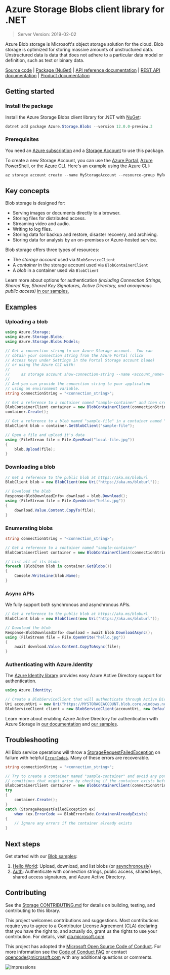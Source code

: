 # Azure Storage Blobs client library for .NET

> Server Version: 2019-02-02

Azure Blob storage is Microsoft's object storage solution for the cloud. Blob
storage is optimized for storing massive amounts of unstructured data.
Unstructured data is data that does not adhere to a particular data model or
definition, such as text or binary data.

[Source code][source] | [Package (NuGet)][package] | [API reference documentation][docs] | [REST API documentation][rest_docs] | [Product documentation][product_docs]

## Getting started

### Install the package

Install the Azure Storage Blobs client library for .NET with [NuGet][nuget]:

```Powershell
dotnet add package Azure.Storage.Blobs --version 12.0.0-preview.3
```

### Prerequisites

You need an [Azure subscription][azure_sub] and a
[Storage Account][storage_account_docs] to use this package.

To create a new Storage Account, you can use the [Azure Portal][storage_account_create_portal],
[Azure PowerShell][storage_account_create_ps], or the [Azure CLI][storage_account_create_cli].
Here's an example using the Azure CLI:

```Powershell
az storage account create --name MyStorageAccount --resource-group MyResourceGroup --location westus --sku Standard_LRS
```

## Key concepts

Blob storage is designed for:

- Serving images or documents directly to a browser.
- Storing files for distributed access.
- Streaming video and audio.
- Writing to log files.
- Storing data for backup and restore, disaster recovery, and archiving.
- Storing data for analysis by an on-premises or Azure-hosted service.

Blob storage offers three types of resources:

- The _storage account_ used via `BlobServiceClient`
- A _container_ in the storage account used via `BlobContainerClient`
- A _blob_ in a container used via `BlobClient`

Learn more about options for authentication _(including Connection Strings, Shared Key, Shared Key Signatures, Active Directory, and anonymous public access)_ [in our samples.](samples/Sample02_Auth.cs)

## Examples

### Uploading a blob

```c#
using Azure.Storage;
using Azure.Storage.Blobs;
using Azure.Storage.Blobs.Models;

// Get a connection string to our Azure Storage account.  You can
// obtain your connection string from the Azure Portal (click
// Access Keys under Settings in the Portal Storage account blade)
// or using the Azure CLI with:
//
//     az storage account show-connection-string --name <account_name> --resource-group <resource_group>
//
// And you can provide the connection string to your application
// using an environment variable.
string connectionString = "<connection_string>";

// Get a reference to a container named "sample-container" and then create it
BlobContainerClient container = new BlobContainerClient(connectionString, "sample-container");
container.Create();

// Get a reference to a blob named "sample-file" in a container named "sample-container"
BlobClient blob = container.GetBlobClient("sample-file");

// Open a file and upload it's data
using (FileStream file = File.OpenRead("local-file.jpg"))
{
    blob.Upload(file);
}
```

### Downloading a blob

```c#
// Get a reference to the public blob at https://aka.ms/bloburl
BlobClient blob = new BlobClient(new Uri("https://aka.ms/bloburl"));

// Download the blob
Response<BlobDownloadInfo> download = blob.Download();
using (FileStream file = File.OpenWrite("hello.jpg"))
{
    download.Value.Content.CopyTo(file);
}
```

### Enumerating blobs

```c#
string connectionString = "<connection_string>";

// Get a reference to a container named "sample-container"
BlobContainerClient container = new BlobContainerClient(connectionString, "sample-container");

// List all of its blobs
foreach (BlobItem blob in container.GetBlobs())
{
    Console.WriteLine(blob.Name);
}
```

### Async APIs

We fully support both synchronous and asynchronous APIs.

```c#
// Get a reference to the public blob at https://aka.ms/bloburl
BlobClient blob = new BlobClient(new Uri("https://aka.ms/bloburl"));

// Download the blob
Response<BlobDownloadInfo> download = await blob.DownloadAsync();
using (FileStream file = File.OpenWrite("hello.jpg"))
{
    await download.Value.Content.CopyToAsync(file);
}
```

### Authenticating with Azure.Identity

The [Azure Identity library][identity] provides easy Azure Active Directory support for authentication.

```c#
using Azure.Identity;

// Create a BlobServiceClient that will authenticate through Active Directory
Uri accountUri = new Uri("https://MYSTORAGEACCOUNT.blob.core.windows.net/");
BlobServiceClient client = new BlobServiceClient(accountUri, new DefaultAzureCredential());
```

Learn more about enabling Azure Active Directory for authentication with Azure Storage in [our documentation][storage_ad] and [our samples](#next-steps).

## Troubleshooting

All Blob service operations will throw a
[StorageRequestFailedException][StorageRequestFailedException] on failure with
helpful [`ErrorCode`s][error_codes].  Many of these errors are recoverable.

```c#
string connectionString = "<connection_string>";

// Try to create a container named "sample-container" and avoid any potential race
// conditions that might arise by checking if the container exists before creating
BlobContainerClient container = new BlobContainerClient(connectionString, "sample-container");
try
{
    container.Create();
}
catch (StorageRequestFailedException ex)
    when (ex.ErrorCode == BlobErrorCode.ContainerAlreadyExists)
{
    // Ignore any errors if the container already exists
}
```

## Next steps

Get started with our [Blob samples][samples]:

1. [Hello World](samples/Sample01a_HelloWorld.cs): Upload, download, and list blobs (or [asynchronously](samples/Sample01b_HelloWorldAsync.cs))
2. [Auth](samples/Sample02_Auth.cs): Authenticate with connection strings, public access, shared keys, shared access signatures, and Azure Active Directory.

## Contributing

See the [Storage CONTRIBUTING.md][storage_contrib] for details on building,
testing, and contributing to this library.

This project welcomes contributions and suggestions.  Most contributions require
you to agree to a Contributor License Agreement (CLA) declaring that you have
the right to, and actually do, grant us the rights to use your contribution. For
details, visit [cla.microsoft.com][cla].

This project has adopted the [Microsoft Open Source Code of Conduct][coc].
For more information see the [Code of Conduct FAQ][coc_faq]
or contact [opencode@microsoft.com][coc_contact] with any
additional questions or comments.

![Impressions](https://azure-sdk-impressions.azurewebsites.net/api/impressions/azure-sdk-for-net%2Fsdk%2Fstorage%2FAzure.Storage.Blobs%2FREADME.png)

<!-- LINKS -->
[source]: https://github.com/Azure/azure-sdk-for-net/tree/master/sdk/storage/Azure.Storage.Blobs/src
[package]: https://www.nuget.org/packages/Azure.Storage.Blobs/
[docs]: https://azure.github.io/azure-sdk-for-net/api/Azure.Storage.Blobs.html
[rest_docs]: https://docs.microsoft.com/en-us/rest/api/storageservices/blob-service-rest-api
[product_docs]: https://docs.microsoft.com/en-us/azure/storage/blobs/storage-blobs-overview
[nuget]: https://www.nuget.org/
[storage_account_docs]: https://docs.microsoft.com/en-us/azure/storage/common/storage-account-overview
[storage_account_create_ps]: https://docs.microsoft.com/en-us/azure/storage/common/storage-quickstart-create-account?tabs=azure-powershell
[storage_account_create_cli]: https://docs.microsoft.com/en-us/azure/storage/common/storage-quickstart-create-account?tabs=azure-cli
[storage_account_create_portal]: https://docs.microsoft.com/en-us/azure/storage/common/storage-quickstart-create-account?tabs=azure-portal
[azure_cli]: https://docs.microsoft.com/cli/azure
[azure_sub]: https://azure.microsoft.com/free/
[identity]: https://github.com/Azure/azure-sdk-for-net/tree/master/sdk/identity/Azure.Identity/README.md
[storage_ad]: https://docs.microsoft.com/en-us/azure/storage/common/storage-auth-aad
[storage_ad_sample]: samples/Sample02c_Auth_ActiveDirectory.cs
[StorageRequestFailedException]: https://github.com/Azure/azure-sdk-for-net/tree/master/sdk/storage/Azure.Storage.Common/src/StorageRequestFailedException.cs
[error_codes]: https://docs.microsoft.com/en-us/rest/api/storageservices/blob-service-error-codes
[samples]: samples/
[storage_contrib]: ../CONTRIBUTING.md
[cla]: https://cla.microsoft.com
[coc]: https://opensource.microsoft.com/codeofconduct/
[coc_faq]: https://opensource.microsoft.com/codeofconduct/faq/
[coc_contact]: mailto:opencode@microsoft.com
